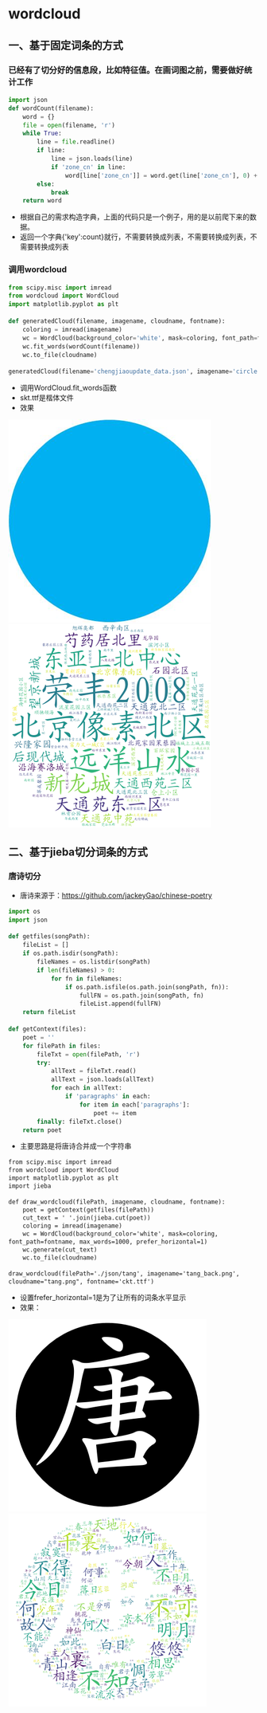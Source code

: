 # wordcloud

## 一、基于固定词条的方式
### 已经有了切分好的信息段，比如特征值。在画词图之前，需要做好统计工作
```python
import json
def wordCount(filename):
    word = {}
    file = open(filename, 'r')
    while True:
        line = file.readline()
        if line:
            line = json.loads(line)
            if 'zone_cn' in line:
                word[line['zone_cn']] = word.get(line['zone_cn'], 0) + 1
        else:
            break
    return word
```
- 根据自己的需求构造字典，上面的代码只是一个例子，用的是以前爬下来的数据。
- 返回一个字典{'key':count}就行，不需要转换成列表，不需要转换成列表，不需要转换成列表

### 调用wordcloud
```python
from scipy.misc import imread
from wordcloud import WordCloud
import matplotlib.pyplot as plt

def generatedCloud(filename, imagename, cloudname, fontname):
    coloring = imread(imagename)
    wc = WordCloud(background_color='white', mask=coloring, font_path=fontname, max_words=100, random_state=42)
    wc.fit_words(wordCount(filename))
    wc.to_file(cloudname)
    
generatedCloud(filename='chengjiaoupdate_data.json', imagename='circle.jpg', cloudname='cloud.png', fontname='skt.ttf')
```
- 调用WordCloud.fit_words函数
- skt.ttf是楷体文件
- 效果

![](./image/circle.jpg?raw=true) ![](./image/cloud.png?raw=true)

## 二、基于jieba切分词条的方式

### 唐诗切分
- 唐诗来源于：https://github.com/jackeyGao/chinese-poetry
```python
import os
import json

def getfiles(songPath):
    fileList = []
    if os.path.isdir(songPath):
        fileNames = os.listdir(songPath)
        if len(fileNames) > 0:
            for fn in fileNames:
                if os.path.isfile(os.path.join(songPath, fn)):
                    fullFN = os.path.join(songPath, fn)
                    fileList.append(fullFN)
    return fileList

def getContext(files):
    poet = ''
    for filePath in files:
        fileTxt = open(filePath, 'r')
        try:
            allText = fileTxt.read()
            allText = json.loads(allText)
            for each in allText:
                if 'paragraphs' in each:
                    for item in each['paragraphs']:
                        poet += item
        finally: fileTxt.close()
    return poet
```
- 主要思路是将唐诗合并成一个字符串

```
from scipy.misc import imread
from wordcloud import WordCloud
import matplotlib.pyplot as plt
import jieba

def draw_wordcloud(filePath, imagename, cloudname, fontname):
    poet = getContext(getfiles(filePath))
    cut_text = ' '.join(jieba.cut(poet))
    coloring = imread(imagename)
    wc = WordCloud(background_color='white', mask=coloring, font_path=fontname, max_words=1000, prefer_horizontal=1)
    wc.generate(cut_text)
    wc.to_file(cloudname)

draw_wordcloud(filePath='./json/tang', imagename='tang_back.png', cloudname="tang.png", fontname='ckt.ttf')
```
- 设置frefer_horizontal=1是为了让所有的词条水平显示
- 效果：


![](./image/tang_back.png?raw=true) ![](./image/tang_poem.png?raw=true)










